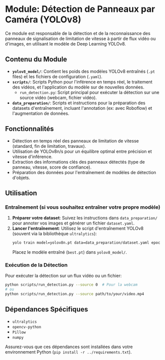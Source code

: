 
# Module: Détection de Panneaux par Caméra (YOLOv8)

Ce module est responsable de la détection et de la reconnaissance des panneaux de signalisation de limitation de vitesse à partir de flux vidéo ou d'images, en utilisant le modèle de Deep Learning YOLOv8.

## Contenu du Module

*   **`yolov8_model/`**: Contient les poids des modèles YOLOv8 entraînés (`.pt` files) et les fichiers de configuration (`.yaml`).
*   **`scripts/`**: Scripts Python pour l'inférence en temps réel, le traitement des vidéos, et l'application du modèle sur de nouvelles données.
    *   `run_detection.py`: Script principal pour exécuter la détection sur une source vidéo (webcam, fichier vidéo).
*   **`data_preparation/`**: Scripts et instructions pour la préparation des datasets d'entraînement, incluant l'annotation (ex: avec Roboflow) et l'augmentation de données.

## Fonctionnalités

*   Détection en temps réel des panneaux de limitation de vitesse (standard, fin de limitation, travaux).
*   Utilisation de YOLOv8n/s pour un équilibre optimal entre précision et vitesse d'inférence.
*   Extraction des informations clés des panneaux détectés (type de panneau, vitesse, score de confiance).
*   Préparation des données pour l'entraînement de modèles de détection d'objets.

## Utilisation

### Entraînement (si vous souhaitez entraîner votre propre modèle)

1.  **Préparer votre dataset**: Suivez les instructions dans `data_preparation/` pour annoter vos images et générer un fichier `dataset.yaml`.
2.  **Lancer l'entraînement**: Utilisez le script d'entraînement YOLOv8 (souvent via la bibliothèque `ultralytics`):
    ```bash
    yolo train model=yolov8n.pt data=data_preparation/dataset.yaml epochs=100 imgsz=640
    ```
    Placez le modèle entraîné (`best.pt`) dans `yolov8_model/`.

### Exécution de la Détection

Pour exécuter la détection sur un flux vidéo ou un fichier:

```bash
python scripts/run_detection.py --source 0  # Pour la webcam
# ou
python scripts/run_detection.py --source path/to/your/video.mp4
```

## Dépendances Spécifiques

*   `ultralytics`
*   `opencv-python`
*   `Pillow`
*   `numpy`

Assurez-vous que ces dépendances sont installées dans votre environnement Python (`pip install -r ../requirements.txt`).


